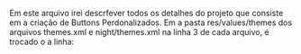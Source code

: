 Em este arquivo irei descrfever todos os detalhes do projeto que consiste em a criação de Buttons Perdonalizados.
Em a pasta res/values/themes  dos arquivos themes.xml e night/themes.xml na linha 3 de cada arquivo, é trocado o a linha:
 <style name="Theme.CustomButtons" parent=Theme.MaterialComponents.DayNight.DarkActionBar>,  para
 <style name="Theme.CustomButtons" parent=Theme.MaterialComponents.DayNight.NoActionBar>.
 É deletado o componente textView contendo o "Hello World" e é adicionado um button no centro da tela.
 É adicionado um button com as segintes caracteristicas: 
 <Button
        android:id="@+id/button"
        <!--Para definir o limite diagonal ou seja deitado-->
        android:layout_width="250dp"
        <!--definindo a altura do button-->
        android:layout_height="60dp"
        android:layout_marginStart="8dp"
        android:layout_marginLeft="8dp"
        android:layout_marginTop="8dp"
        android:layout_marginEnd="8dp"
        android:layout_marginRight="8dp"
        android:layout_marginBottom="8dp"
        app:layout_constraintBottom_toBottomOf="parent"
        app:layout_constraintEnd_toEndOf="parent"
        app:layout_constraintStart_toStartOf="parent"
        app:layout_constraintTop_toTopOf="parent"
        android:text="Button"
        android:textAllCaps="false"
        />
        
        
        
        
